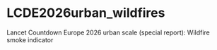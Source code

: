 # LCDE2026urban_wildfires
Lancet Countdown Europe 2026 urban scale (special report): Wildfire smoke indicator
